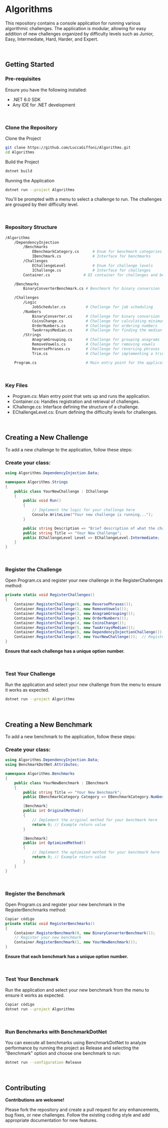 # Algorithms
This repository contains a console application for running various algorithmic challenges. The application is modular, allowing for easy addition of new challenges organized by difficulty levels such as Junior, Easy, Intermediate, Hard, Harder, and Expert.

&nbsp;
## Getting Started
### Pre-requisites
Ensure you have the following installed:

- .NET 6.0 SDK
- Any IDE for .NET development

&nbsp;
### Clone the Repository
Clone the Project
```bash
git clone https://github.com/LuccaGiffoni/Algorithms.git
cd Algorithms
```

Build the Project
```bash
dotnet build
```

Running the Application

``` bash
dotnet run --project Algorithms
```

You'll be prompted with a menu to select a challenge to run. The challenges are grouped by their difficulty level.

&nbsp;
### Repository Structure
```bash
/Algorithms
    /DependencyInjection
        /Benchmarks
            EBenchmarkCategory.cs      # Enum for benchmark categories
            IBenchmark.cs              # Interface for benchmarks
        /Challenges
            EChallengeLevel            # Enum for challenge levels
            IChallenge.cs              # Interface for challenges
        Container.cs               # DI container for challenges and benchmarks

    /Benchmarks
        BinaryConverterBenchmark.cs # Benchmark for binary conversion

    /Challenges
        /Logic
            JobScheduler.cs         # Challenge for job scheduling
        /Numbers
            BinaryConverter.cs      # Challenge for binary conversion
            CoinsChange.cs          # Challenge for calculating minimum coins for change
            OrderNumbers.cs         # Challenge for ordering numbers
            TwoArraysMedian.cs      # Challenge for finding the median of two arrays
        /Strings
            AnagramGrouping.cs      # Challenge for grouping anagrams
            RemoveVowels.cs         # Challenge for removing vowels
            ReversePhrases.cs       # Challenge for reversing phrases
            Trie.cs                 # Challenge for implementing a trie

    Program.cs                      # Main entry point for the application

```

&nbsp;
### Key Files
- Program.cs: Main entry point that sets up and runs the application.
- Container.cs: Handles registration and retrieval of challenges.
- IChallenge.cs: Interface defining the structure of a challenge.
- EChallengeLevel.cs: Enum defining the difficulty levels for challenges.

&nbsp;
## Creating a New Challenge
To add a new challenge to the application, follow these steps:

### Create your class:
```csharp
using Algorithms.DependencyInjection.Data;

namespace Algorithms.Strings
{
    public class YourNewChallenge : IChallenge
    {
        public void Run()
        {
            // Implement the logic for your challenge here
            Console.WriteLine("Your new challenge is running...");
        }

        public string Description => "Brief description of what the challenge does.";
        public string Title => "Your New Challenge";
        public EChallengeLevel Level => EChallengeLevel.Intermediate;  // Set appropriate level
    }
}
```

&nbsp;
### Register the Challenge
Open Program.cs and register your new challenge in the RegisterChallenges method:

``` csharp
private static void RegisterChallenges()
{
    Container.RegisterChallenge(0, new ReversePhrases());
    Container.RegisterChallenge(1, new RemoveVowels());
    Container.RegisterChallenge(2, new AnagramGrouping());
    Container.RegisterChallenge(3, new OrderNumbers());
    Container.RegisterChallenge(4, new CoinsChange());
    Container.RegisterChallenge(5, new TwoArraysMedian());
    Container.RegisterChallenge(6, new DependencyInjectionChallenge());
    Container.RegisterChallenge(7, new YourNewChallenge());  // Register your new challenge
}
```
**Ensure that each challenge has a unique option number.**

&nbsp;
### Test Your Challenge
Run the application and select your new challenge from the menu to ensure it works as expected.

``` bash
dotnet run --project Algorithms
```

&nbsp;
## Creating a New Benchmark
To add a new benchmark to the application, follow these steps:

### Create your class:

``` csharp
using Algorithms.DependencyInjection.Data;
using BenchmarkDotNet.Attributes;

namespace Algorithms.Benchmarks
{
    public class YourNewBenchmark : IBenchmark
    {
        public string Title => "Your New Benchmark";
        public EBenchmarkCategory Category => EBenchmarkCategory.Numbers;

        [Benchmark]
        public int OriginalMethod()
        {
            // Implement the original method for your benchmark here
            return 0; // Example return value
        }

        [Benchmark]
        public int OptimizedMethod()
        {
            // Implement the optimized method for your benchmark here
            return 0; // Example return value
        }
    }
}
```

&nbsp;
### Register the Benchmark
Open Program.cs and register your new benchmark in the RegisterBenchmarks method:

``` csharp
Copiar código
private static void RegisterBenchmarks()
{
    Container.RegisterBenchmark(0, new BinaryConverterBenchmark());
    // Register your new benchmark
    Container.RegisterBenchmark(1, new YourNewBenchmark());
}
```
**Ensure that each benchmark has a unique option number.**

&nbsp;
### Test Your Benchmark
Run the application and select your new benchmark from the menu to ensure it works as expected.

``` bash
Copiar código
dotnet run --project Algorithms
```

&nbsp;
### Run Benchmarks with BenchmarkDotNet
You can execute all benchmarks using BenchmarkDotNet to analyze performance by running the project as Release and selecting the "Benchmark" option and choose one benchmark to run:

``` bash
dotnet run --configuration Release
```

&nbsp;
## Contributing
**Contributions are welcome!**
&nbsp;

Please fork the repository and create a pull request for any enhancements, bug fixes, or new challenges. Follow the existing coding style and add appropriate documentation for new features.
